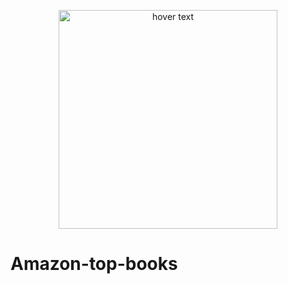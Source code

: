 <p align="center">
  <img src="your_relative_path_here" width="350" title="hover text">
</p>


# Amazon-top-books
